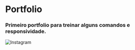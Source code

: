 # Portfolio
### Primeiro portfolio para treinar alguns comandos e responsividade.
![Instagram](https://img.shields.io/badge/Instagram-%23E4405F.svg?style=for-the-badge&logo=Instagram&logoColor=white)